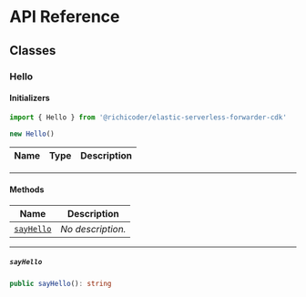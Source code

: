 # API Reference <a name="API Reference" id="api-reference"></a>



## Classes <a name="Classes" id="Classes"></a>

### Hello <a name="Hello" id="@richicoder/elastic-serverless-forwarder-cdk.Hello"></a>

#### Initializers <a name="Initializers" id="@richicoder/elastic-serverless-forwarder-cdk.Hello.Initializer"></a>

```typescript
import { Hello } from '@richicoder/elastic-serverless-forwarder-cdk'

new Hello()
```

| **Name** | **Type** | **Description** |
| --- | --- | --- |

---

#### Methods <a name="Methods" id="Methods"></a>

| **Name** | **Description** |
| --- | --- |
| <code><a href="#@richicoder/elastic-serverless-forwarder-cdk.Hello.sayHello">sayHello</a></code> | *No description.* |

---

##### `sayHello` <a name="sayHello" id="@richicoder/elastic-serverless-forwarder-cdk.Hello.sayHello"></a>

```typescript
public sayHello(): string
```





